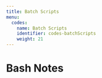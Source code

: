```yaml
---
title: Batch Scripts
menu:
  codes:
    name: Batch Scripts
    identifier: codes-batchScripts
    weight: 21
---
```

# Bash Notes